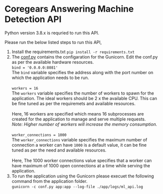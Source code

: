# Coregears Answering Machine Detection API

Python version 3.8.x is requried to run this API.

Please run the below listed steps to run this API,
1. Install the requirements.txt
`pip install -r requirements.txt`
2. The [conf.py](https://github.com/gitgeekhack/answering-machine-detection/blob/f19ca08db830c758402ed5eb18da389f5fa16bec/conf.py) contains the configaration for the Gunicorn. Edit the conf.py as per the available hardware resources.<br>
`bind = '0.0.0.0:8081'`<br>
The `bind` variable specifies the address along with the port number on which the application needs to be run.<br><br>
`workers = 16`<br>
The `workers` variable specifies the number of workers to spawn for the application. The ideal workers should be 2 x the available CPU. This can be fine tuned as per the requiremets and available resources.<br><br>
Here, 16 workers are specified which means 16 subprocesses are created for the application to manage and serve multiple requests.<br>
_Note: Higher number of workers will increase the memory consumption._<br><br>
`worker_connections = 1000` <br>
The `worker_connections` variable specifies the maximum number of connection a worker can have `1000` is a default value, it can be fine tuned as per the need and available resources.<br><br>
Here, The 1000 worker connections value specifies that a worker can have maximum of 1000 open connections at a time while serving the application.<br>
3. To run the application using the Gunicorn please execuet the following command from the application folder.<br>
`gunicorn -c conf.py app:app --log-file ./app/logs/ml_api.log`
